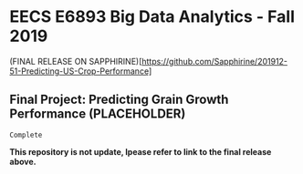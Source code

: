 # EECS E6893 Big Data Analytics - Fall 2019

(FINAL RELEASE ON SAPPHIRINE)[https://github.com/Sapphirine/201912-51-Predicting-US-Crop-Performance]

## Final Project: Predicting Grain Growth Performance (PLACEHOLDER)

```
Complete
```

__This repository is not update, lpease refer to link to the final release above.__
